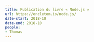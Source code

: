 ```yaml
---
title: Publication du livre « Node.js »
url: https://oncletom.io/node.js/
date-start: 2018-10
date-end: 2018-10
people:
- Thomas
---
```

